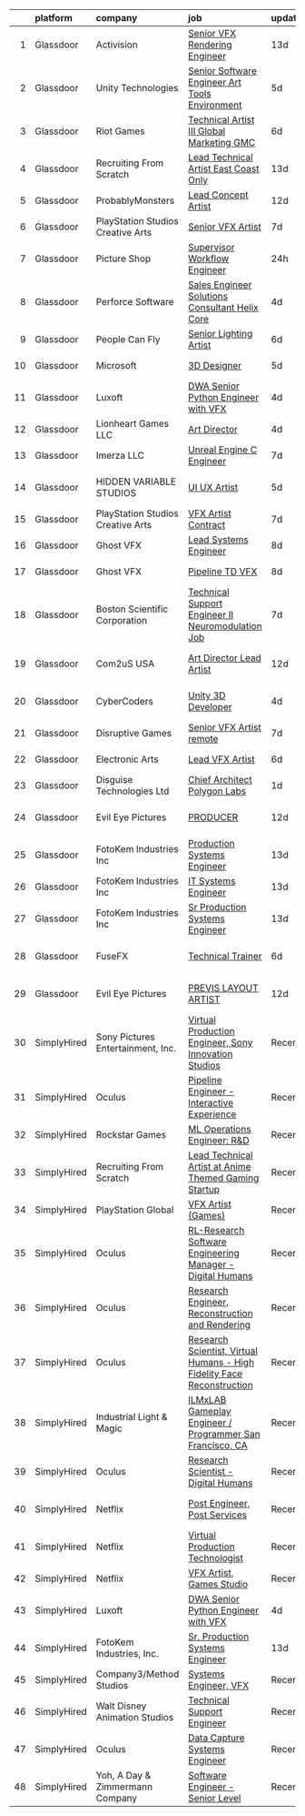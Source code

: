 

|    | platform    | company                           | job                                                                                                                                                                                                                                                                                                                                                                                                                                                                                                                                                                                                                                                                                                                                                                                                                                                                                                                                                                                                                                                                                                                                                                                                                                                                                                                                           | update_time   | location                     |
|---:|:------------|:----------------------------------|:----------------------------------------------------------------------------------------------------------------------------------------------------------------------------------------------------------------------------------------------------------------------------------------------------------------------------------------------------------------------------------------------------------------------------------------------------------------------------------------------------------------------------------------------------------------------------------------------------------------------------------------------------------------------------------------------------------------------------------------------------------------------------------------------------------------------------------------------------------------------------------------------------------------------------------------------------------------------------------------------------------------------------------------------------------------------------------------------------------------------------------------------------------------------------------------------------------------------------------------------------------------------------------------------------------------------------------------------|:--------------|:-----------------------------|
|  1 | Glassdoor   | Activision                        | [Senior VFX Rendering Engineer](https://www.glassdoor.com/partner/jobListing.htm?pos=107&ao=1136043&s=58&guid=000001811e156b64a08ff4a6d08a12c0&src=GD_JOB_AD&t=SR&vt=w&cs=1_f0295697&cb=1654067129474&jobListingId=1007873229262&jrtk=3-0-1g4f1aqshr0n5801-1g4f1aqsvkugj800-8e7d227473244b0f-)                                                                                                                                                                                                                                                                                                                                                                                                                                                                                                                                                                                                                                                                                                                                                                                                                                                                                                                                                                                                                                                | 13d           | Woodland Hills, CA           |
|  2 | Glassdoor   | Unity Technologies                | [Senior Software Engineer   Art Tools  Environment ](https://www.glassdoor.com/partner/jobListing.htm?pos=120&ao=1136043&s=58&guid=000001811e156b64a08ff4a6d08a12c0&src=GD_JOB_AD&t=SR&vt=w&cs=1_34076cff&cb=1654067129476&jobListingId=1007895533395&jrtk=3-0-1g4f1aqshr0n5801-1g4f1aqsvkugj800-aafe6bb2b47648dc-)                                                                                                                                                                                                                                                                                                                                                                                                                                                                                                                                                                                                                                                                                                                                                                                                                                                                                                                                                                                                                           | 5d            | Burbank, CA                  |
|  3 | Glassdoor   | Riot Games                        | [Technical Artist III   Global Marketing  GMC](https://www.glassdoor.com/partner/jobListing.htm?pos=125&ao=1136043&s=58&guid=000001811e156b64a08ff4a6d08a12c0&src=GD_JOB_AD&t=SR&vt=w&ea=1&cs=1_e1f2cee5&cb=1654067129476&jobListingId=1007893042640&jrtk=3-0-1g4f1aqshr0n5801-1g4f1aqsvkugj800-c8a77252a5f741d9-)                                                                                                                                                                                                                                                                                                                                                                                                                                                                                                                                                                                                                                                                                                                                                                                                                                                                                                                                                                                                                            | 6d            | Los Angeles, CA              |
|  4 | Glassdoor   | Recruiting From Scratch           | [Lead Technical Artist  East Coast Only ](https://www.glassdoor.com/partner/jobListing.htm?pos=126&ao=1136043&s=58&guid=000001811e156b64a08ff4a6d08a12c0&src=GD_JOB_AD&t=SR&vt=w&ea=1&cs=1_a9fc6d59&cb=1654067129480&jobListingId=1007873489878&jrtk=3-0-1g4f1aqshr0n5801-1g4f1aqsvkugj800-3c801454c9513f84-)                                                                                                                                                                                                                                                                                                                                                                                                                                                                                                                                                                                                                                                                                                                                                                                                                                                                                                                                                                                                                                 | 13d           | New Haven, CT                |
|  5 | Glassdoor   | ProbablyMonsters                  | [Lead Concept Artist](https://www.glassdoor.com/partner/jobListing.htm?pos=122&ao=1136043&s=58&guid=000001811e156b64a08ff4a6d08a12c0&src=GD_JOB_AD&t=SR&vt=w&cs=1_c0a7211e&cb=1654067129476&jobListingId=1007876037835&jrtk=3-0-1g4f1aqshr0n5801-1g4f1aqsvkugj800-07064d8544dedc6e-)                                                                                                                                                                                                                                                                                                                                                                                                                                                                                                                                                                                                                                                                                                                                                                                                                                                                                                                                                                                                                                                          | 12d           | Bellevue, WA                 |
|  6 | Glassdoor   | PlayStation Studios Creative Arts | [Senior VFX Artist](https://www.glassdoor.com/partner/jobListing.htm?pos=129&ao=1136043&s=58&guid=000001811e156b64a08ff4a6d08a12c0&src=GD_JOB_AD&t=SR&vt=w&ea=1&cs=1_08cdf2dc&cb=1654067129481&jobListingId=1007889692283&jrtk=3-0-1g4f1aqshr0n5801-1g4f1aqsvkugj800-434ef5c584c4e672-)                                                                                                                                                                                                                                                                                                                                                                                                                                                                                                                                                                                                                                                                                                                                                                                                                                                                                                                                                                                                                                                       | 7d            | San Diego, CA                |
|  7 | Glassdoor   | Picture Shop                      | [Supervisor  Workflow Engineer](https://www.glassdoor.com/partner/jobListing.htm?pos=105&ao=1136043&s=58&guid=000001811e156b64a08ff4a6d08a12c0&src=GD_JOB_AD&t=SR&vt=w&ea=1&cs=1_524ec9a1&cb=1654067129474&jobListingId=1007907540646&jrtk=3-0-1g4f1aqshr0n5801-1g4f1aqsvkugj800-5e6d4a5c1e55dc2d-)                                                                                                                                                                                                                                                                                                                                                                                                                                                                                                                                                                                                                                                                                                                                                                                                                                                                                                                                                                                                                                           | 24h           | Burbank, CA                  |
|  8 | Glassdoor   | Perforce Software                 | [Sales Engineer   Solutions Consultant   Helix Core](https://www.glassdoor.com/partner/jobListing.htm?pos=124&ao=1136043&s=58&guid=000001811e156b64a08ff4a6d08a12c0&src=GD_JOB_AD&t=SR&vt=w&ea=1&cs=1_9303bcaf&cb=1654067129476&jobListingId=1007897667469&jrtk=3-0-1g4f1aqshr0n5801-1g4f1aqsvkugj800-e41cfa5099f3eacd-)                                                                                                                                                                                                                                                                                                                                                                                                                                                                                                                                                                                                                                                                                                                                                                                                                                                                                                                                                                                                                      | 4d            | Atlanta, GA                  |
|  9 | Glassdoor   | People Can Fly                    | [Senior Lighting Artist](https://www.glassdoor.com/partner/jobListing.htm?pos=121&ao=1136043&s=58&guid=000001811e156b64a08ff4a6d08a12c0&src=GD_JOB_AD&t=SR&vt=w&ea=1&cs=1_4428e090&cb=1654067129476&jobListingId=1007893842900&jrtk=3-0-1g4f1aqshr0n5801-1g4f1aqsvkugj800-9cd255f84f226563-)                                                                                                                                                                                                                                                                                                                                                                                                                                                                                                                                                                                                                                                                                                                                                                                                                                                                                                                                                                                                                                                  | 6d            | New York, NY                 |
| 10 | Glassdoor   | Microsoft                         | [3D Designer](https://www.glassdoor.com/partner/jobListing.htm?pos=103&ao=1136043&s=58&guid=000001811e156b64a08ff4a6d08a12c0&src=GD_JOB_AD&t=SR&vt=w&cs=1_f5b894f0&cb=1654067129474&jobListingId=1007896407765&jrtk=3-0-1g4f1aqshr0n5801-1g4f1aqsvkugj800-59a50215a136338b-)                                                                                                                                                                                                                                                                                                                                                                                                                                                                                                                                                                                                                                                                                                                                                                                                                                                                                                                                                                                                                                                                  | 5d            | Redmond, WA                  |
| 11 | Glassdoor   | Luxoft                            | [DWA Senior Python Engineer with VFX](https://www.glassdoor.com/partner/jobListing.htm?pos=104&ao=1136043&s=58&guid=000001811e156b64a08ff4a6d08a12c0&src=GD_JOB_AD&t=SR&vt=w&cs=1_4ef71001&cb=1654067129474&jobListingId=1007899407069&jrtk=3-0-1g4f1aqshr0n5801-1g4f1aqsvkugj800-5b7b3513b97c7553-)                                                                                                                                                                                                                                                                                                                                                                                                                                                                                                                                                                                                                                                                                                                                                                                                                                                                                                                                                                                                                                          | 4d            | Remote                       |
| 12 | Glassdoor   | Lionheart Games  LLC              | [Art Director](https://www.glassdoor.com/partner/jobListing.htm?pos=116&ao=1136043&s=58&guid=000001811e156b64a08ff4a6d08a12c0&src=GD_JOB_AD&t=SR&vt=w&ea=1&cs=1_d8266c09&cb=1654067129475&jobListingId=1007898771827&jrtk=3-0-1g4f1aqshr0n5801-1g4f1aqsvkugj800-6c910f6bfc2ed1a1-)                                                                                                                                                                                                                                                                                                                                                                                                                                                                                                                                                                                                                                                                                                                                                                                                                                                                                                                                                                                                                                                            | 4d            | Atlanta, GA                  |
| 13 | Glassdoor   | Imerza  LLC                       | [Unreal Engine   C   Engineer](https://www.glassdoor.com/partner/jobListing.htm?pos=108&ao=1136043&s=58&guid=000001811e156b64a08ff4a6d08a12c0&src=GD_JOB_AD&t=SR&vt=w&ea=1&cs=1_871d78f0&cb=1654067129474&jobListingId=1007889725581&jrtk=3-0-1g4f1aqshr0n5801-1g4f1aqsvkugj800-10aee42739dfba4d-)                                                                                                                                                                                                                                                                                                                                                                                                                                                                                                                                                                                                                                                                                                                                                                                                                                                                                                                                                                                                                                            | 7d            | Remote                       |
| 14 | Glassdoor   | HIDDEN VARIABLE STUDIOS           | [UI UX Artist](https://www.glassdoor.com/partner/jobListing.htm?pos=110&ao=1136043&s=58&guid=000001811e156b64a08ff4a6d08a12c0&src=GD_JOB_AD&t=SR&vt=w&cs=1_0514ba9d&cb=1654067129475&jobListingId=1007894264031&jrtk=3-0-1g4f1aqshr0n5801-1g4f1aqsvkugj800-4c6759a2252c06b2-)                                                                                                                                                                                                                                                                                                                                                                                                                                                                                                                                                                                                                                                                                                                                                                                                                                                                                                                                                                                                                                                                 | 5d            | Los Angeles, CA              |
| 15 | Glassdoor   | PlayStation Studios Creative Arts | [VFX Artist  Contract ](https://www.glassdoor.com/partner/jobListing.htm?pos=111&ao=1136043&s=58&guid=000001811e156b64a08ff4a6d08a12c0&src=GD_JOB_AD&t=SR&vt=w&ea=1&cs=1_438d7763&cb=1654067129475&jobListingId=1007889692289&jrtk=3-0-1g4f1aqshr0n5801-1g4f1aqsvkugj800-bada1363746d2f18-)                                                                                                                                                                                                                                                                                                                                                                                                                                                                                                                                                                                                                                                                                                                                                                                                                                                                                                                                                                                                                                                   | 7d            | San Diego, CA                |
| 16 | Glassdoor   | Ghost VFX                         | [Lead Systems Engineer](https://www.glassdoor.com/partner/jobListing.htm?pos=118&ao=1136043&s=58&guid=000001811e156b64a08ff4a6d08a12c0&src=GD_JOB_AD&t=SR&vt=w&ea=1&cs=1_922adbc7&cb=1654067129476&jobListingId=1007885916831&jrtk=3-0-1g4f1aqshr0n5801-1g4f1aqsvkugj800-65574c1c58bbbe59-)                                                                                                                                                                                                                                                                                                                                                                                                                                                                                                                                                                                                                                                                                                                                                                                                                                                                                                                                                                                                                                                   | 8d            | Burbank, CA                  |
| 17 | Glassdoor   | Ghost VFX                         | [Pipeline TD  VFX ](https://www.glassdoor.com/partner/jobListing.htm?pos=119&ao=1136043&s=58&guid=000001811e156b64a08ff4a6d08a12c0&src=GD_JOB_AD&t=SR&vt=w&ea=1&cs=1_8aef6b21&cb=1654067129476&jobListingId=1007885916905&jrtk=3-0-1g4f1aqshr0n5801-1g4f1aqsvkugj800-f36988c75c84b5b1-)                                                                                                                                                                                                                                                                                                                                                                                                                                                                                                                                                                                                                                                                                                                                                                                                                                                                                                                                                                                                                                                       | 8d            | Burbank, CA                  |
| 18 | Glassdoor   | Boston Scientific Corporation     | [Technical Support Engineer II   Neuromodulation Job](https://www.glassdoor.com/partner/jobListing.htm?pos=112&ao=1136043&s=58&guid=000001811e156b64a08ff4a6d08a12c0&src=GD_JOB_AD&t=SR&vt=w&cs=1_7b1e7d84&cb=1654067129475&jobListingId=1007890514753&jrtk=3-0-1g4f1aqshr0n5801-1g4f1aqsvkugj800-428067770f66e1f3-)                                                                                                                                                                                                                                                                                                                                                                                                                                                                                                                                                                                                                                                                                                                                                                                                                                                                                                                                                                                                                          | 7d            | Valencia, CA                 |
| 19 | Glassdoor   | Com2uS USA                        | [Art Director   Lead Artist](https://www.glassdoor.com/partner/jobListing.htm?pos=127&ao=1136043&s=58&guid=000001811e156b64a08ff4a6d08a12c0&src=GD_JOB_AD&t=SR&vt=w&ea=1&cs=1_7018ea1c&cb=1654067129480&jobListingId=1007876833291&jrtk=3-0-1g4f1aqshr0n5801-1g4f1aqsvkugj800-69fc8816d6d2be4b-)                                                                                                                                                                                                                                                                                                                                                                                                                                                                                                                                                                                                                                                                                                                                                                                                                                                                                                                                                                                                                                              | 12d           | El Segundo, CA               |
| 20 | Glassdoor   | CyberCoders                       | [Unity 3D Developer](https://www.glassdoor.com/partner/jobListing.htm?pos=102&ao=1110586&s=58&guid=000001811e156b64a08ff4a6d08a12c0&src=GD_JOB_AD&t=SR&vt=w&ea=1&cs=1_a75b6b6b&cb=1654067129474&jobListingId=1007899082036&cpc=2CAED5C921A5F994&jrtk=3-0-1g4f1aqshr0n5801-1g4f1aqsvkugj800-c1ebb6bf3edfb0eb--6NYlbfkN0CpFJQzrgRR8WqXWK1qKKEqALWJw739KlKqr2H-MSI4eoBlI4EFrmor2FYZMP3muM2xYGAy7bF515GyQrTPOSzFQ8toJ91SphT-fqQNO95fTayxJrl1R3IkUa1L1QiLmFobreqNkjzpUTvcWRXoTWQvZYZhNsEM-5yz8lWfWLDxkRMBFLb6vGpyK5XYw-fQ_PkNhM-ai-og_W0fFte3cjY9vOgL1JJM0B3zyk8UCHkZZbyJ4PtJDxTlPsCDWKO5kOUFpn6AozHhqmHdgLcrvjNtCnJvZjjclmYv_4tJCxCPwviMJJ8wIdJ0uY1mXGHw4v78Ys61QjWzmIy2sRnaoD1OGeHVDlixsj2449ctnZ7ZYwemQROaR5XTcFbMp_UFZ1YHSnyGsbSkGsVX7zJI9Kna8VBR2DLhB_Ne7wy_bOMtRZCplRs3ghZCYx-cH0H6TEIw1NNDLwciPW2E8orpHchCUD8dKVBPRHKLgyOin3SqvYihUetcSlZqnNF4rYfEvstU-AQIdZC5nyc2s0ZMBnxL--WW12eEJNWLN8Rwf7_u6rTDxKFQsB2feBIgl1EYY3tleiEbeg-3i64yvPin6o0RQSn8m5ZG8tPAysQ1TTfQ8jLjB7N_UyTefmdZk7isTFTeJayE2xz2uzRAE0hddoGhTd0X2RuUuGf6DITGNI-SJL0v2RzP6EeD-oIBXPgrQOZ5Emw7ZG3aWJkzpTRzH2r9DVA_B4JjZ387_tpsl9_sGLEPDp4wVSNXbhWTsvIRmJppMegTGnxxx8WKSDuHtpB_2P8jhlizEZXE-nQzclwOYttzk1g6Q57Fq1cPFIVukTavUgfxFFFT6a_8U7dhjfj_yclndQOUSji3wgVRV62eEgvmIjyxKzrS77UpSnIFTZD0Z6ycGKl0heH9kLfpcPbtKIny3wdGBNjbCwWVYKLac94KYJGFegHeHKOqncRzhhAIQdnQWMCdg2V4aPGJWrUo) | 4d            | Los Angeles, CA              |
| 21 | Glassdoor   | Disruptive Games                  | [Senior VFX Artist  remote ](https://www.glassdoor.com/partner/jobListing.htm?pos=106&ao=1136043&s=58&guid=000001811e156b64a08ff4a6d08a12c0&src=GD_JOB_AD&t=SR&vt=w&ea=1&cs=1_3dbc5c98&cb=1654067129474&jobListingId=1007890195909&jrtk=3-0-1g4f1aqshr0n5801-1g4f1aqsvkugj800-ca33f251a7fe72e9-)                                                                                                                                                                                                                                                                                                                                                                                                                                                                                                                                                                                                                                                                                                                                                                                                                                                                                                                                                                                                                                              | 7d            | Remote                       |
| 22 | Glassdoor   | Electronic Arts                   | [Lead VFX Artist](https://www.glassdoor.com/partner/jobListing.htm?pos=109&ao=1136043&s=58&guid=000001811e156b64a08ff4a6d08a12c0&src=GD_JOB_AD&t=SR&vt=w&cs=1_e017ec98&cb=1654067129475&jobListingId=1007893634681&jrtk=3-0-1g4f1aqshr0n5801-1g4f1aqsvkugj800-3a8b9d5b68e1e55e-)                                                                                                                                                                                                                                                                                                                                                                                                                                                                                                                                                                                                                                                                                                                                                                                                                                                                                                                                                                                                                                                              | 6d            | Seattle, WA                  |
| 23 | Glassdoor   | Disguise Technologies Ltd         | [Chief Architect   Polygon Labs](https://www.glassdoor.com/partner/jobListing.htm?pos=113&ao=1136043&s=58&guid=000001811e156b64a08ff4a6d08a12c0&src=GD_JOB_AD&t=SR&vt=w&ea=1&cs=1_e762083f&cb=1654067129475&jobListingId=1007903629131&jrtk=3-0-1g4f1aqshr0n5801-1g4f1aqsvkugj800-ab42b4e568f9beef-)                                                                                                                                                                                                                                                                                                                                                                                                                                                                                                                                                                                                                                                                                                                                                                                                                                                                                                                                                                                                                                          | 1d            | New York, NY                 |
| 24 | Glassdoor   | Evil Eye Pictures                 | [PRODUCER](https://www.glassdoor.com/partner/jobListing.htm?pos=117&ao=1136043&s=58&guid=000001811e156b64a08ff4a6d08a12c0&src=GD_JOB_AD&t=SR&vt=w&cs=1_da6684f4&cb=1654067129475&jobListingId=1007877740014&jrtk=3-0-1g4f1aqshr0n5801-1g4f1aqsvkugj800-919e754d8829177d-)                                                                                                                                                                                                                                                                                                                                                                                                                                                                                                                                                                                                                                                                                                                                                                                                                                                                                                                                                                                                                                                                     | 12d           | San Francisco, CA            |
| 25 | Glassdoor   | FotoKem Industries  Inc           | [Production Systems Engineer](https://www.glassdoor.com/partner/jobListing.htm?pos=128&ao=1136043&s=58&guid=000001811e156b64a08ff4a6d08a12c0&src=GD_JOB_AD&t=SR&vt=w&ea=1&cs=1_b97c2d82&cb=1654067129481&jobListingId=1007873041926&jrtk=3-0-1g4f1aqshr0n5801-1g4f1aqsvkugj800-29105d2caf7440d8-)                                                                                                                                                                                                                                                                                                                                                                                                                                                                                                                                                                                                                                                                                                                                                                                                                                                                                                                                                                                                                                             | 13d           | Burbank, CA                  |
| 26 | Glassdoor   | FotoKem Industries  Inc           | [IT Systems Engineer](https://www.glassdoor.com/partner/jobListing.htm?pos=114&ao=1136043&s=58&guid=000001811e156b64a08ff4a6d08a12c0&src=GD_JOB_AD&t=SR&vt=w&ea=1&cs=1_5634e237&cb=1654067129475&jobListingId=1007873154071&jrtk=3-0-1g4f1aqshr0n5801-1g4f1aqsvkugj800-d7775b28524eba14-)                                                                                                                                                                                                                                                                                                                                                                                                                                                                                                                                                                                                                                                                                                                                                                                                                                                                                                                                                                                                                                                     | 13d           | Burbank, CA                  |
| 27 | Glassdoor   | FotoKem Industries  Inc           | [Sr  Production Systems Engineer](https://www.glassdoor.com/partner/jobListing.htm?pos=101&ao=1110586&s=58&guid=000001811e156b64a08ff4a6d08a12c0&src=GD_JOB_AD&t=SR&vt=w&ea=1&cs=1_437102e2&cb=1654067129474&jobListingId=1007873084353&cpc=9C2286EA3771AAF6&jrtk=3-0-1g4f1aqshr0n5801-1g4f1aqsvkugj800-1410d323f658ed35--6NYlbfkN0C-_Nk7Usl_1J2NY8w4_evn42ebA2gcVV_8-SeR6TUObpL0f4keWUz5mub5xXhepS3A3NfUNvVgfHYvP-l0P-eb5-PGkWKX5vct7GwNpJtw_WlRmfbquCUPwpQmTfrkteqV1400sUO2mq762QNu3Sktehwvef1nXJxtIeHiD44Yk95XcFxdikWSktd0Q4ioSH1HUpbAtFs0e2ebB76RONMe2QcUX-puk-yEWRRZMCCTnbjh4Zvx5qT4oR2t7SYDDSgXaHyyDS_z6pTodNkWigbrooahCFjxKgONViO9Q_NIfmJsTUpzhfNYfY1iG69gdGHZ1A-1jTL2_wgp4xbxVTYc-9EnMUWpcJGj5fN6fE4S929gMfrLBW8iVD552aFsNNhDM6DsffwMpOBLmKXPpN1VU6L1ejetmbAKotL6wRSWp4MRNh5W_zTwXIa3pRyqks93gAsBTKv4RLPNwWbDAbO744XcERpHm4uYuVkeH6OZNHAB-NgGhdAl-B7cBmuP5QUM8zG8Dy8DdD-RGmqU84ma)                                                                                                                                                                                                                                                                                                                                                                                                                                                    | 13d           | Burbank, CA                  |
| 28 | Glassdoor   | FuseFX                            | [Technical Trainer](https://www.glassdoor.com/partner/jobListing.htm?pos=123&ao=1136043&s=58&guid=000001811e156b64a08ff4a6d08a12c0&src=GD_JOB_AD&t=SR&vt=w&cs=1_f0157642&cb=1654067129480&jobListingId=1007893406855&jrtk=3-0-1g4f1aqshr0n5801-1g4f1aqsvkugj800-75fdade21ef2942b-)                                                                                                                                                                                                                                                                                                                                                                                                                                                                                                                                                                                                                                                                                                                                                                                                                                                                                                                                                                                                                                                            | 6d            | Los Angeles, CA              |
| 29 | Glassdoor   | Evil Eye Pictures                 | [PREVIS LAYOUT ARTIST](https://www.glassdoor.com/partner/jobListing.htm?pos=115&ao=1136043&s=58&guid=000001811e156b64a08ff4a6d08a12c0&src=GD_JOB_AD&t=SR&vt=w&cs=1_5297f19a&cb=1654067129475&jobListingId=1007877739819&jrtk=3-0-1g4f1aqshr0n5801-1g4f1aqsvkugj800-67ae2da77485c983-)                                                                                                                                                                                                                                                                                                                                                                                                                                                                                                                                                                                                                                                                                                                                                                                                                                                                                                                                                                                                                                                         | 12d           | San Francisco, CA            |
| 30 | SimplyHired | Sony Pictures Entertainment, Inc. | [Virtual Production Engineer, Sony Innovation Studios](https://www.simplyhired.com/job/bn1VNt7xJrGRv0f_YsyZ-joVWFdItiJ_M0asoz-v7KsOpM4m-K8T7g?q=vfx+engineer)                                                                                                                                                                                                                                                                                                                                                                                                                                                                                                                                                                                                                                                                                                                                                                                                                                                                                                                                                                                                                                                                                                                                                                                 | Recently      | Culver City, CA              |
| 31 | SimplyHired | Oculus                            | [Pipeline Engineer - Interactive Experience](https://www.simplyhired.com/job/54GYbBlhM5iegHYrRHpNoXcxKPNjeBHfiKJFAF-4WmFMbFB9zcAVNQ?q=vfx+engineer)                                                                                                                                                                                                                                                                                                                                                                                                                                                                                                                                                                                                                                                                                                                                                                                                                                                                                                                                                                                                                                                                                                                                                                                           | Recently      | Sausalito, CA                |
| 32 | SimplyHired | Rockstar Games                    | [ML Operations Engineer: R&D](https://www.simplyhired.com/job/4UqlRtnLgoaGMicsjYesIr1pOsvzIkP6eOaM6e0xWXRYodvM_Zhi2w?q=vfx+engineer)                                                                                                                                                                                                                                                                                                                                                                                                                                                                                                                                                                                                                                                                                                                                                                                                                                                                                                                                                                                                                                                                                                                                                                                                          | Recently      | Carlsbad, CA                 |
| 33 | SimplyHired | Recruiting From Scratch           | [Lead Technical Artist at Anime Themed Gaming Startup](https://www.simplyhired.com/job/tnjhnbDxpWJ9ryF93JPddoNVaqux0LyB9HPtLXjdENDq-Fp8S9bmUQ?q=vfx+engineer)                                                                                                                                                                                                                                                                                                                                                                                                                                                                                                                                                                                                                                                                                                                                                                                                                                                                                                                                                                                                                                                                                                                                                                                 | Recently      | Pittsburgh, PA +90 locations |
| 34 | SimplyHired | PlayStation Global                | [VFX Artist (Games)](https://www.simplyhired.com/job/FLpMuT5_4M4AfLlN3bRJDuxP1O2a2OEO2XXoJOpyC5Vo9Ep2rizThQ?q=vfx+engineer)                                                                                                                                                                                                                                                                                                                                                                                                                                                                                                                                                                                                                                                                                                                                                                                                                                                                                                                                                                                                                                                                                                                                                                                                                   | Recently      | San Mateo, CA                |
| 35 | SimplyHired | Oculus                            | [RL-Research Software Engineering Manager - Digital Humans](https://www.simplyhired.com/job/5l08yrQLWlU45qL9PwWdkMx2d75oitTssxF2u8pCLjbJF4zpHyjWUw?q=vfx+engineer)                                                                                                                                                                                                                                                                                                                                                                                                                                                                                                                                                                                                                                                                                                                                                                                                                                                                                                                                                                                                                                                                                                                                                                            | Recently      | Sausalito, CA                |
| 36 | SimplyHired | Oculus                            | [Research Engineer, Reconstruction and Rendering](https://www.simplyhired.com/job/tAo2AcurdoYQR3sxn8p9XmMob7z3USQYkxagUO9y174YjMFL8e7wqw?q=vfx+engineer)                                                                                                                                                                                                                                                                                                                                                                                                                                                                                                                                                                                                                                                                                                                                                                                                                                                                                                                                                                                                                                                                                                                                                                                      | Recently      | Sausalito, CA                |
| 37 | SimplyHired | Oculus                            | [Research Scientist, Virtual Humans - High Fidelity Face Reconstruction](https://www.simplyhired.com/job/Onnbd4ASEB3NBos7oSKuETOv-r2Vl3NPqJYenWgGBQrNlD1A9kkgtQ?q=vfx+engineer)                                                                                                                                                                                                                                                                                                                                                                                                                                                                                                                                                                                                                                                                                                                                                                                                                                                                                                                                                                                                                                                                                                                                                               | Recently      | Sausalito, CA                |
| 38 | SimplyHired | Industrial Light & Magic          | [ILMxLAB Gameplay Engineer / Programmer San Francisco, CA](https://www.simplyhired.com/job/9zWEc99PG2amVQToeWfiBPXTQLFuFAGCdpdMHqohupvYaOcEPsR5zg?q=vfx+engineer)                                                                                                                                                                                                                                                                                                                                                                                                                                                                                                                                                                                                                                                                                                                                                                                                                                                                                                                                                                                                                                                                                                                                                                             | Recently      | San Francisco, CA            |
| 39 | SimplyHired | Oculus                            | [Research Scientist - Digital Humans](https://www.simplyhired.com/job/QTz-jEc3Oj2SQEXmG0XD_l0p3nHdNtytgfufTU1bRuTCSNFDUWilOQ?q=vfx+engineer)                                                                                                                                                                                                                                                                                                                                                                                                                                                                                                                                                                                                                                                                                                                                                                                                                                                                                                                                                                                                                                                                                                                                                                                                  | Recently      | Sausalito, CA                |
| 40 | SimplyHired | Netflix                           | [Post Engineer, Post Services](https://www.simplyhired.com/job/9T_SW0HM2Kkqloy9vSabau4Gx849KG2a77qMJBnVAIHo7Kw7PaAuVQ?q=vfx+engineer)                                                                                                                                                                                                                                                                                                                                                                                                                                                                                                                                                                                                                                                                                                                                                                                                                                                                                                                                                                                                                                                                                                                                                                                                         | Recently      | Los Angeles, CA              |
| 41 | SimplyHired | Netflix                           | [Virtual Production Technologist](https://www.simplyhired.com/job/oPg1T9HFj0EK1D412uxCUGtu72DRcI-Tlla2JFYTy1LtNCJ--3ktSg?q=vfx+engineer)                                                                                                                                                                                                                                                                                                                                                                                                                                                                                                                                                                                                                                                                                                                                                                                                                                                                                                                                                                                                                                                                                                                                                                                                      | Recently      | Los Angeles, CA              |
| 42 | SimplyHired | Netflix                           | [VFX Artist, Games Studio](https://www.simplyhired.com/job/yZzaIP6yHguF-mhsPAMWt5U0Wg9-ObCmh59cr13zFSViAE3-VUXpSA?q=vfx+engineer)                                                                                                                                                                                                                                                                                                                                                                                                                                                                                                                                                                                                                                                                                                                                                                                                                                                                                                                                                                                                                                                                                                                                                                                                             | Recently      | Remote                       |
| 43 | SimplyHired | Luxoft                            | [DWA Senior Python Engineer with VFX](https://www.simplyhired.com/job/GyHBnZBuaX0mFC3kWu5OACbKzGoVd5gImwMC9tOAEGVjzmxQkEM5Ag?q=vfx+engineer)                                                                                                                                                                                                                                                                                                                                                                                                                                                                                                                                                                                                                                                                                                                                                                                                                                                                                                                                                                                                                                                                                                                                                                                                  | 4d            | Remote                       |
| 44 | SimplyHired | FotoKem Industries, Inc.          | [Sr. Production Systems Engineer](https://www.simplyhired.com/job/Z3715DiYH3GbQ2ZdJSTcQowrjLKhvjK5kBANivRyfM6-yLLwht1aqg?q=vfx+engineer)                                                                                                                                                                                                                                                                                                                                                                                                                                                                                                                                                                                                                                                                                                                                                                                                                                                                                                                                                                                                                                                                                                                                                                                                      | 13d           | Burbank, CA                  |
| 45 | SimplyHired | Company3/Method Studios           | [Systems Engineer, VFX](https://www.simplyhired.com/job/I7iFRTPCy9OTW4JS6ybtGFi4XUM-KxIpAefYxYrUHLMwdPzH3nZVsQ?q=vfx+engineer)                                                                                                                                                                                                                                                                                                                                                                                                                                                                                                                                                                                                                                                                                                                                                                                                                                                                                                                                                                                                                                                                                                                                                                                                                | Recently      | New York, NY                 |
| 46 | SimplyHired | Walt Disney Animation Studios     | [Technical Support Engineer](https://www.simplyhired.com/job/yzrZ4_ISv3Z-KQ1cbaSDrI92DZiQBX4A6_40E_P_gHmTUl3aF9m5kA?q=vfx+engineer)                                                                                                                                                                                                                                                                                                                                                                                                                                                                                                                                                                                                                                                                                                                                                                                                                                                                                                                                                                                                                                                                                                                                                                                                           | Recently      | Burbank, CA                  |
| 47 | SimplyHired | Oculus                            | [Data Capture Systems Engineer](https://www.simplyhired.com/job/ZDj3SK5nkD8O6KjVqqfAQu3GLmx7-K6geyMvrRTAZudejMbv13_nHQ?q=vfx+engineer)                                                                                                                                                                                                                                                                                                                                                                                                                                                                                                                                                                                                                                                                                                                                                                                                                                                                                                                                                                                                                                                                                                                                                                                                        | Recently      | Sausalito, CA                |
| 48 | SimplyHired | Yoh, A Day & Zimmermann Company   | [Software Engineer - Senior Level](https://www.simplyhired.com/job/n8DsPCdLswZomhTalcWCSkywbrSn5L6dhA1n7trNn-zZlG5Cc0g39A?q=vfx+engineer)                                                                                                                                                                                                                                                                                                                                                                                                                                                                                                                                                                                                                                                                                                                                                                                                                                                                                                                                                                                                                                                                                                                                                                                                     | Recently      | San Diego, CA                |